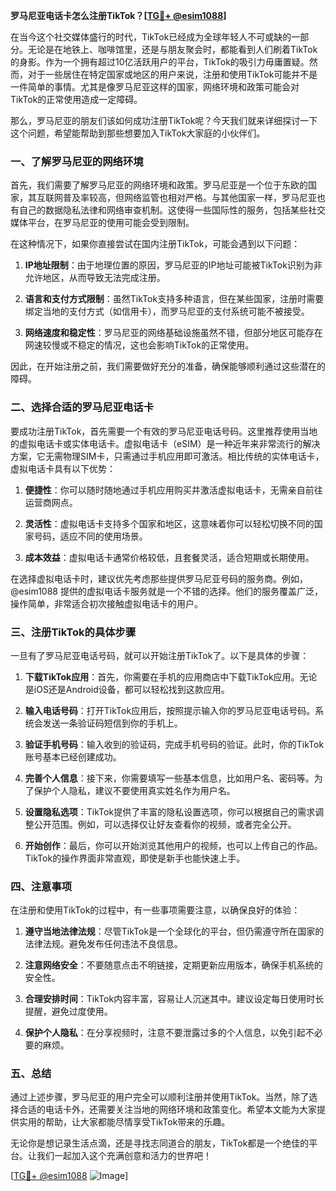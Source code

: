 **罗马尼亚电话卡怎么注册TikTok？[[TG💪+ @esim1088](https://t.me/s/esim1088)]**

在当今这个社交媒体盛行的时代，TikTok已经成为全球年轻人不可或缺的一部分。无论是在地铁上、咖啡馆里，还是与朋友聚会时，都能看到人们刷着TikTok的身影。作为一个拥有超过10亿活跃用户的平台，TikTok的吸引力毋庸置疑。然而，对于一些居住在特定国家或地区的用户来说，注册和使用TikTok可能并不是一件简单的事情。尤其是像罗马尼亚这样的国家，网络环境和政策可能会对TikTok的正常使用造成一定障碍。

那么，罗马尼亚的朋友们该如何成功注册TikTok呢？今天我们就来详细探讨一下这个问题，希望能帮助到那些想要加入TikTok大家庭的小伙伴们。

### 一、了解罗马尼亚的网络环境

首先，我们需要了解罗马尼亚的网络环境和政策。罗马尼亚是一个位于东欧的国家，其互联网普及率较高，但网络监管也相对严格。与其他国家一样，罗马尼亚也有自己的数据隐私法律和网络审查机制。这使得一些国际性的服务，包括某些社交媒体平台，在罗马尼亚的使用可能会受到限制。

在这种情况下，如果你直接尝试在国内注册TikTok，可能会遇到以下问题：

1. **IP地址限制**：由于地理位置的原因，罗马尼亚的IP地址可能被TikTok识别为非允许地区，从而导致无法完成注册。
   
2. **语言和支付方式限制**：虽然TikTok支持多种语言，但在某些国家，注册时需要绑定当地的支付方式（如信用卡），而罗马尼亚的支付系统可能不被接受。

3. **网络速度和稳定性**：罗马尼亚的网络基础设施虽然不错，但部分地区可能存在网速较慢或不稳定的情况，这也会影响TikTok的正常使用。

因此，在开始注册之前，我们需要做好充分的准备，确保能够顺利通过这些潜在的障碍。

### 二、选择合适的罗马尼亚电话卡

要成功注册TikTok，首先需要一个有效的罗马尼亚电话号码。这里推荐使用当地的虚拟电话卡或实体电话卡。虚拟电话卡（eSIM）是一种近年来非常流行的解决方案，它无需物理SIM卡，只需通过手机应用即可激活。相比传统的实体电话卡，虚拟电话卡具有以下优势：

1. **便捷性**：你可以随时随地通过手机应用购买并激活虚拟电话卡，无需亲自前往运营商网点。
   
2. **灵活性**：虚拟电话卡支持多个国家和地区，这意味着你可以轻松切换不同的国家号码，适应不同的使用场景。

3. **成本效益**：虚拟电话卡通常价格较低，且套餐灵活，适合短期或长期使用。

在选择虚拟电话卡时，建议优先考虑那些提供罗马尼亚号码的服务商。例如，@esim1088 提供的虚拟电话卡服务就是一个不错的选择。他们的服务覆盖广泛，操作简单，非常适合初次接触虚拟电话卡的用户。

### 三、注册TikTok的具体步骤

一旦有了罗马尼亚电话号码，就可以开始注册TikTok了。以下是具体的步骤：

1. **下载TikTok应用**：首先，你需要在手机的应用商店中下载TikTok应用。无论是iOS还是Android设备，都可以轻松找到这款应用。

2. **输入电话号码**：打开TikTok应用后，按照提示输入你的罗马尼亚电话号码。系统会发送一条验证码短信到你的手机上。

3. **验证手机号码**：输入收到的验证码，完成手机号码的验证。此时，你的TikTok账号基本已经创建成功。

4. **完善个人信息**：接下来，你需要填写一些基本信息，比如用户名、密码等。为了保护个人隐私，建议不要使用真实姓名作为用户名。

5. **设置隐私选项**：TikTok提供了丰富的隐私设置选项，你可以根据自己的需求调整公开范围。例如，可以选择仅让好友查看你的视频，或者完全公开。

6. **开始创作**：最后，你可以开始浏览其他用户的视频，也可以上传自己的作品。TikTok的操作界面非常直观，即使是新手也能快速上手。

### 四、注意事项

在注册和使用TikTok的过程中，有一些事项需要注意，以确保良好的体验：

1. **遵守当地法律法规**：尽管TikTok是一个全球化的平台，但仍需遵守所在国家的法律法规。避免发布任何违法不良信息。

2. **注意网络安全**：不要随意点击不明链接，定期更新应用版本，确保手机系统的安全性。

3. **合理安排时间**：TikTok内容丰富，容易让人沉迷其中。建议设定每日使用时长提醒，避免过度使用。

4. **保护个人隐私**：在分享视频时，注意不要泄露过多的个人信息，以免引起不必要的麻烦。

### 五、总结

通过上述步骤，罗马尼亚的用户完全可以顺利注册并使用TikTok。当然，除了选择合适的电话卡外，还需要关注当地的网络环境和政策变化。希望本文能为大家提供实用的帮助，让大家都能尽情享受TikTok带来的乐趣。

无论你是想记录生活点滴，还是寻找志同道合的朋友，TikTok都是一个绝佳的平台。让我们一起加入这个充满创意和活力的世界吧！

[[TG💪+ @esim1088](https://t.me/s/esim1088) ![Image](https://i.postimg.cc/4NQfJmqS/Snipaste-2025-05-13-00-14-12.png)]